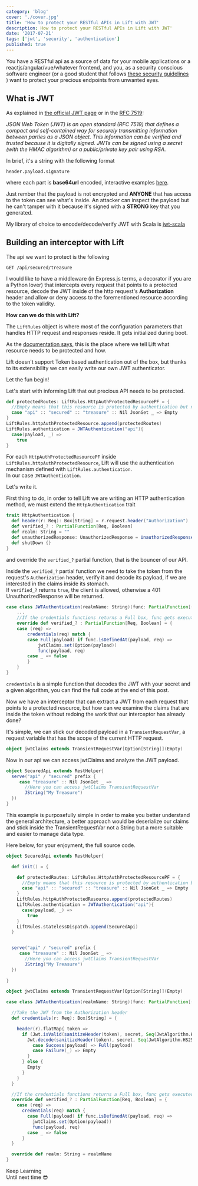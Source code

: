 ```yaml
---
category: 'blog'
cover: './cover.jpg'
title: 'How to protect your RESTful APIs in Lift with JWT'
description: How to protect your RESTful APIs in Lift with JWT'
date: '2017-07-21'
tags: ['jwt', 'security', 'authentication']
published: true
---
```


<article class="prose prose-lg sm:prose lg:prose-lg xl:prose-xl">

You have a RESTful api as a source of data for your mobile applications or a reactjs/angular/vue/whatever frontend, and you, as a security conscious software engineer (or a good student that follows <a href="https://github.com/shieldfy/API-Security-Checklist" target="_blank" rel="noopener noreferrer">these security guidelines</a> ) want to protect your precious endpoints from unwanted eyes.



## What is JWT 

As explained in <a href="https://jwt.io/introduction/" target="_blank" rel="noopener noreferrer">the official JWT page</a> or in the <a href="https://tools.ietf.org/html/rfc7519" target="_blank" rel="noopener noreferrer">RFC 7519</a>:

_JSON Web Token (JWT) is an open standard (RFC 7519) that defines a compact and self-contained way for securely transmitting information between parties as a JSON object. This information can be verified and trusted because it is digitally signed. JWTs can be signed using a secret (with the HMAC algorithm) or a public/private key pair using RSA._


In brief, it's a string with the following format

`header.payload.signature`

where each part is **base64url** encoded, interactive examples <a href="https://jwt.io/#debugger" target="_blank" rel="noopener noreferrer">here</a>.

Just rember that the payload is not encrypted and **ANYONE** that has access to the token can see what's inside. An attacker can inspect the payload but he can't tamper with it because it's signed with a **STRONG** key that you generated.

My library of choice to encode/decode/verify JWT with Scala is <a href="http://pauldijou.fr/jwt-scala" target="_blank" rel="noopener noreferrer">jwt-scala</a>

## Building an interceptor with Lift

The api we want to protect is the following

`GET /api/secured/treasure`


I would like to have a middleware (in Express.js terms, a decorator if you are a Python lover) that intercepts every request that points to a protected resource, decode the JWT inside of the http request's **Authorization** header and allow or deny access to the forementioned resource according to the token validity.

**How can we do this with Lift?**

The `LiftRules` object is where most of the configuration parameters that handles HTTP request and responses reside.
It gets initialized during boot.

As the <a href="https://exploring.liftweb.net/master/index-9.html#toc-Section-9.9" target="_blank" rel="noopener noreferrer">documentation says</a>, this is the place where we tell Lift what resource needs to be protected and how.

Lift doesn't support Token based authentication out of the box, but thanks to its extensibility we can easily write our own JWT authenticator.

Let the fun begin!

Let's start with informing Lift that out precious API needs to be protected.

```scala
def protectedRoutes: LiftRules.HttpAuthProtectedResourcePF = {
  //Empty means that this resource is protected by authentication but no authorization is performed
  case "api" :: "secured" :: "treasure" :: Nil JsonGet _ => Empty
}
LiftRules.httpAuthProtectedResource.append(protectedRoutes)
LiftRules.authentication = JWTAuthentication("api"){
  case(payload, _) =>
    true
}
```

For each `HttpAuthProtectedResourcePF` inside `LiftRules.httpAuthProtectedResource`, Lift will use the authentication mechanism defined with `LiftRules.authentication`.  
In our case `JWTAuthentication`.

Let's write it.

First thing to do, in order to tell Lift we are writing an HTTP authentication method, we must extend the `HttpAuthentication` trait

```scala
trait HttpAuthentication {
  def header(r: Req): Box[String] = r.request.header("Authorization")
  def verified_? : PartialFunction[Req, Boolean]
  def realm: String = ""
  def unauthorizedResponse: UnauthorizedResponse = UnauthorizedResponse(realm)
  def shutDown {}
}
```

and override the `verified_?` partial function, that is the bouncer of our API.

Inside the `verified_?` partial function we need to take the token from the request's `Authorization` header, verify it and decode its payload, if we are interested in the claims inside its stomach.  
If `verified_?` returns `true`, the client is allowed, otherwise a 401 UnauthorizedResponse will be returned.

```scala
case class JWTAuthentication(realmName: String)(func: PartialFunction[(String, Req), Boolean]) extends HttpAuthentication {
    ...
    //If the credentials functions returns a Full box, func gets executed
    override def verified_? : PartialFunction[Req, Boolean] = {
    case (req) =>
        credentials(req) match {
        case Full(payload) if func.isDefinedAt(payload, req) =>
            jwtClaims.set(Option(payload))
            func(payload, req)
        case _ => false
        }
    }
}
```

`credentials` is a simple function that decodes the JWT with your secret and a given algorithm, you can find the full code at the end of this post.

Now we have an interceptor that can extract a JWT from each request that points to a protected resource, but how can we examine the claims that are inside the token without redoing the work that our interceptor has already done? 

It's simple, we can stick our decoded payload in a `TransientRequestVar`, a request variable that has the scope of the current HTTP request.

```scala
object jwtClaims extends TransientRequestVar[Option[String]](Empty)
```

Now in our api we can access jwtClaims and analyze the JWT payload.
```scala
object SecuredApi extends RestHelper{
  serve("api" / "secured" prefix {
     case "treasure" :: Nil JsonGet _ =>
       //Here you can access jwtClaims TransientRequestVar
       JString("My Treasure")
  })
}
```

This example is purposefully simple in order to make you better understand the general architecture, a better approach would be deserialize our claims and stick inside the TransientRequestVar not a String but a more suitable and easier to manage data type.

Here below, for your enjoyment, the full source code.

```scala
object SecuredApi extends RestHelper{

  def init() = {

    def protectedRoutes: LiftRules.HttpAuthProtectedResourcePF = {
      //Empty means that this resource is protected by authentication but no authorization is performed
      case "api" :: "secured" :: "treasure" :: Nil JsonGet _ => Empty
    }
    LiftRules.httpAuthProtectedResource.append(protectedRoutes)
    LiftRules.authentication = JWTAuthentication("api"){
      case(payload, _) =>
        true
    }
    LiftRules.statelessDispatch.append(SecuredApi)
  }


  serve("api" / "secured" prefix {
     case "treasure" :: Nil JsonGet _ =>
       //Here you can access jwtClaims TransientRequestVar
       JString("My Treasure")
  })
  
}
```

```scala
object jwtClaims extends TransientRequestVar[Option[String]](Empty)

case class JWTAuthentication(realmName: String)(func: PartialFunction[(String, Req), Boolean]) extends HttpAuthentication {

  //Take the JWT from the Authorization header
  def credentials(r: Req): Box[String] = {

    header(r).flatMap{ token =>
      if (Jwt.isValid(sanitizeHeader(token), secret, Seq(JwtAlgorithm.HS256))) {
        Jwt.decode(sanitizeHeader(token), secret, Seq(JwtAlgorithm.HS256)) match {
          case Success(payload) => Full(payload)
          case Failure(_) => Empty
        }
      } else {
        Empty
      }
    }
  }

  //If the credentials functions returns a Full box, func gets executed
  override def verified_? : PartialFunction[Req, Boolean] = {
    case (req) =>
      credentials(req) match {
        case Full(payload) if func.isDefinedAt(payload, req) =>
          jwtClaims.set(Option(payload))
          func(payload, req)
        case _ => false
      }
  }

  override def realm: String = realmName
}
```

Keep Learning  
Until next time :sunglasses:


</article>